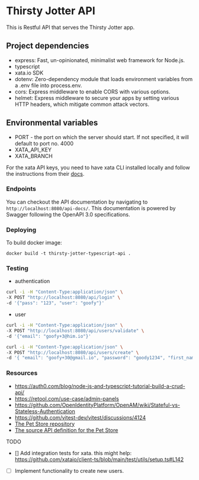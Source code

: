 # Thirsty Jotter API

This is Restful API that serves the Thirsty Jotter app. 


## Project dependencies

- express: Fast, un-opinionated, minimalist web framework for Node.js.
- typescript
- xata.io SDK
- dotenv: Zero-dependency module that loads environment variables from a .env file into process.env.
- cors: Express middleware to enable CORS with various options.
- helmet: Express middleware to secure your apps by setting various HTTP headers, which mitigate common attack vectors.

## Environmental variables

- PORT - the port on which the server should start. If not specified, it will default to port no. 4000
- XATA_API_KEY
- XATA_BRANCH

For the xata API keys, you need to have xata CLI installed locally and follow the instructions from their [docs](https://xata.io/docs/getting-started/cli#init).


### Endpoints

You can checkout the API documentation by navigating to `http://localhost:8080/api-docs/`. This documentation is powered by Swagger following the OpenAPI 3.0 specifications.


### Deploying

To build docker image:

```shell
docker build -t thirsty-jotter-typescript-api .
```


### Testing

- authentication

```bash
curl -i -H "Content-Type:application/json" \
-X POST "http://localhost:8080/api/login" \
-d '{"pass": "123", "user": "goofy"}'
```


- user

```bash
curl -i -H "Content-Type:application/json" \
-X POST "http://localhost:8080/api/users/validate" \
-d '{"email": "goofy+3@him.io"}'
```

```bash
curl -i -H "Content-Type:application/json" \
-X POST "http://localhost:8080/api/users/create" \
-d '{ "email": "goofy+30@gmail.io", "password": "goody1234", "first_name": "Goofy", "last_name": "Goofy", "country": "UK"}'
```

### Resources

- https://auth0.com/blog/node-js-and-typescript-tutorial-build-a-crud-api/
- https://retool.com/use-case/admin-panels
- https://github.com/OpenIdentityPlatform/OpenAM/wiki/Stateful-vs-Stateless-Authentication
- https://github.com/vitest-dev/vitest/discussions/4124
- [The Pet Store repository](https://github.com/swagger-api/swagger-petstore)
- [The source API definition for the Pet Store](https://github.com/swagger-api/swagger-petstore/blob/master/src/main/resources/openapi.yaml)

TODO

- [] Add integration tests for xata. this might help: https://github.com/xataio/client-ts/blob/main/test/utils/setup.ts#L142
- [ ] Implement functionality to create new users.
